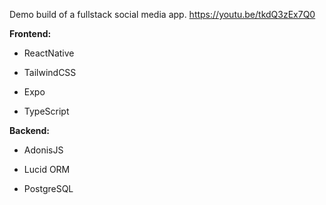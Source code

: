 Demo build of a fullstack social media app. https://youtu.be/tkdQ3zEx7Q0

**Frontend:**

- ReactNative

- TailwindCSS

- Expo

- TypeScript

**Backend:**

- AdonisJS

- Lucid ORM

- PostgreSQL







